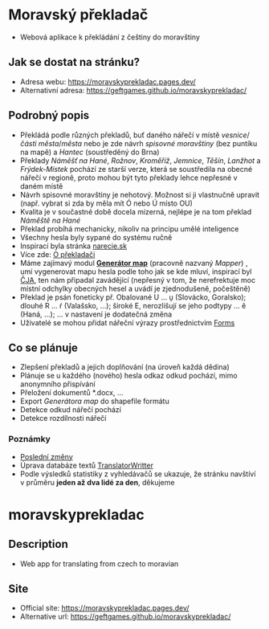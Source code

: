 # Moravský překladač
- Webová aplikace k překládání z češtiny do moravštiny
  
## Jak se dostat na stránku?
- Adresa webu: https://moravskyprekladac.pages.dev/ 
- Alternativní adresa: https://geftgames.github.io/moravskyprekladac/

## Podrobný popis
- Překládá podle různých překladů, buť daného nářečí v místě *vesnice*/*části města*/*města* nebo je zde návrh *spisovné moravštiny* (bez puntíku na mapě) a *Hantec* (soustředěný do Brna)
- Překlady *Náměšť na Hané*, *Rožnov*, *Kroměříž*, *Jemnice*, *Těšín*, *Lanžhot* a *Frýdek-Místek* pochází ze starší verze, která se soustředila na obecné nářečí v regioně, proto mohou být tyto překlady lehce nepřesné v daném místě
- Návrh spisovné moravštiny je nehotový. Možnost si ji vlastnučně upravit (např. vybrat si zda by měla mít Ó nebo Ú místo OU)
- Kvalita je v součastné době docela mizerná, nejlépe je na tom překlad *Náměště na Hané*
- Překlad probíhá mechanicky, nikoliv na principu umělé inteligence
- Všechny hesla byly sypané do systému ručně
- Inspirací byla stránka [narecie.sk](https://narecie.sk/)
- Více zde: [O překladači](https://moravskyprekladac.pages.dev/#about)
- Máme zajímavý modul [**Generátor map**](https://moravskyprekladac.pages.dev/#mapper) (pracovně nazvaný *Mapper*) , umí vygenerovat mapu hesla podle toho jak se kde mluví, inspirací byl [ČJA](https://cja.ujc.cas.cz/e-cja/), ten nám připadal zavádějící (nepřesný v tom, že nerefrektuje moc místní odchylky obecných hesel a uvádí je zjednodušeně, počeštěně)
-  Překlad je psán foneticky př. Obalované U ... ṵ (Slovácko, Goralsko); dlouhé R ... ŕ (Valašsko, ...); široké E, nerozlišují se jeho podtypy ... ê (Haná, ...); ... v nastavení je dodatečná změna
- Uživatelé se mohou přidat nářeční výrazy prostřednictvím [Forms](https://docs.google.com/forms/d/e/1FAIpQLSeWFkWeMyxEYxEHhTP3SB3p5jxs6_ubsw6WB28csYRgEuR8WQ/viewform?usp=pp_url)
 
## Co se plánuje
- Zlepšení překladů a jejich doplňování (na úroveň každá dědina)
- Plánuje se u každého (nového) hesla odkaz odkud pochází, mimo anonymního přispívání
- Přeložení dokumentů *.docx, ...
- Export *Generátora map* do shapefile formátu
- Detekce odkud nářečí pochází
- Detekce rozdílnosti nářečí
  
### Poznámky
- [Poslední změny](NEWS.md)
- Úprava databáze textů [TranslatorWritter](https://github.com/GeftGames/TranslatorWritter/)
- Podle výsledků statistiky z vyhledávačů se ukazuje, že stránku navštíví v průměru **jeden až dva lidé za den**, děkujeme

# moravskyprekladac
## Description
- Web app for translating from czech to moravian

## Site
- Official site: https://moravskyprekladac.pages.dev/ 
- Alternative url: https://geftgames.github.io/moravskyprekladac/

